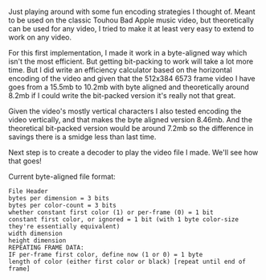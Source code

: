 Just playing around with some fun encoding strategies I thought of. Meant to be used on the classic Touhou Bad Apple music video, but theoretically can be used for any video, I tried to make it at least very easy to extend to work on any video.

For this first implementation, I made it work in a byte-aligned way which isn't the most efficient. But getting bit-packing to work will take a lot more time. But I did write an efficiency calculator based on the horizontal encoding of the video and given that the 512x384 6573 frame video I have goes from a 15.5mb to 10.2mb with byte aligned and theoretically around 8.2mb if I could write the bit-packed version it's really not that great.

Given the video's mostly vertical characters I also tested encoding the video vertically, and that makes the byte aligned version 8.46mb. And the theoretical bit-packed version would be around 7.2mb so the difference in savings there is a smidge less than last time.

Next step is to create a decoder to play the video file I made. We'll see how that goes!

Current byte-aligned file format:
```
File Header
bytes per dimension = 3 bits
bytes per color-count = 3 bits
whether constant first color (1) or per-frame (0) = 1 bit
constant first color, or ignored = 1 bit (with 1 byte color-size they're essentially equivalent)
width dimension
height dimension
REPEATING FRAME DATA:
IF per-frame first color, define now (1 or 0) = 1 byte
length of color (either first color or black) [repeat until end of frame]
```
